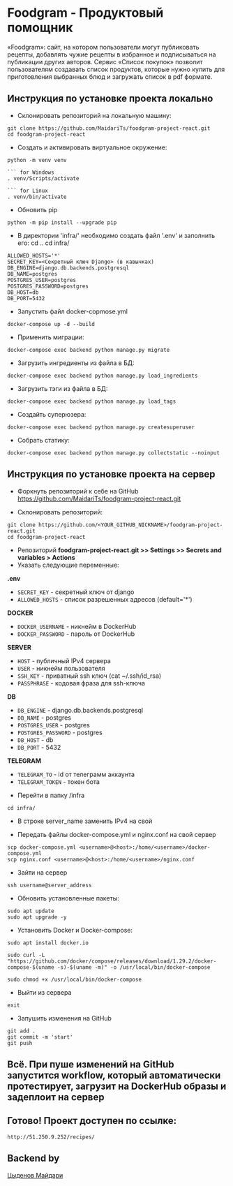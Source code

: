 # Foodgram - Продуктовый помощник

«Foodgram»: сайт, на котором пользователи могут публиковать рецепты, добавлять чужие рецепты в избранное и подписываться на публикации других авторов. Сервис «Список покупок» позволит пользователям создавать список продуктов, которые нужно купить для приготовления выбранных блюд и загружать список в pdf формате.

## Инструкция по установке проекта локально

* Склонировать репозиторий на локальную машину:
```
git clone https://github.com/MaidariTs/foodgram-project-react.git
cd foodgram-project-react
```

* Cоздать и активировать виртуальное окружение:

```
python -m venv venv

``` for Windows
. venv/Scripts/activate

``` for Linux
. venv/bin/activate
```

* Обновить pip
```
python -m pip install --upgrade pip
```

* В директории 'infra/' необходимо создать файл '.env' и заполнить его:
cd ..
cd infra/
```
ALLOWED_HOSTS='*'
SECRET_KEY=<Секретный ключ Django> (в кавычках)
DB_ENGINE=django.db.backends.postgresql
DB_NAME=postgres
POSTGRES_USER=postgres
POSTGRES_PASSWORD=postgres
DB_HOST=db
DB_PORT=5432
```

* Запустить файл docker-copmose.yml
```
docker-compose up -d --build
```
* Применить миграции:
```
docker-compose exec backend python manage.py migrate
```
* Загрузить ингредиенты из файла в БД:
```
docker-compose exec backend python manage.py load_ingredients
```
* Загрузить тэги из файла в БД:
```
docker-compose exec backend python manage.py load_tags
```
* Создайть суперюзера:
```
docker-compose exec backend python manage.py createsuperuser
```
* Собрать статику:
```
docker-compose exec backend python manage.py collectstatic --noinput
```

## Инструкция по установке проекта на сервер

* Форкнуть репозиторий к себе на GitHub https://github.com/MaidariTs/foodgram-project-react.git

* Склонировать репозиторий:

```
git clone https://github.com/<YOUR_GITHUB_NICKNAME>/foodgram-project-react.git
cd foodgram-project-react
```

* Репозиторий **foodgram-project-react.git >> Settings >> Secrets and variables > Actions**
* Указать следующие переменные:

**.env**
- ```SECRET_KEY``` - секретный ключ от django
- ```ALLOWED_HOSTS``` - список разрешенных адресов (default='*')

**DOCKER**
- ```DOCKER_USERNAME``` - никнейм в DockerHub
- ```DOCKER_PASSWORD``` - пароль от DockerHub

**SERVER**
- ```HOST``` - публичный IPv4 сервера
- ```USER``` - никнейм пользователя
- ```SSH_KEY``` - приватный ssh ключ (cat ~/.ssh/id_rsa)
- ```PASSPHRASE``` - кодовая фраза для ssh-ключа

**DB**
- ```DB_ENGINE``` - django.db.backends.postgresql
- ```DB_NAME``` - postgres
- ```POSTGRES_USER``` - postgres
- ```POSTGRES_PASSWORD``` - postgres
- ```DB_HOST``` - db
- ```DB_PORT``` - 5432

**TELEGRAM**
- ```TELEGRAM_TO``` - id от телеграмм аккаунта
- ```TELEGRAM_TOKEN``` - токен бота

* Перейти в папку /infra
```
cd infra/
```

* В строке server_name заменить IPv4 на свой

* Передать файлы docker-compose.yml и nginx.conf на свой сервер
```
scp docker-compose.yml <username>@<host>:/home/<username>/docker-compose.yml
scp nginx.conf <username>@<host>:/home/<username>/nginx.conf
```

* Зайти на сервер
```
ssh username@server_address
```

* Обновить установленные пакеты:
```
sudo apt update
sudo apt upgrade -y
```

* Установить Docker и Docker-compose:
```
sudo apt install docker.io
```
```
sudo curl -L "https://github.com/docker/compose/releases/download/1.29.2/docker-compose-$(uname -s)-$(uname -m)" -o /usr/local/bin/docker-compose
```
```
sudo chmod +x /usr/local/bin/docker-compose
```

* Выйти из сервера
```
exit
```

* Запушить изменения на GitHub
```
git add .
git commit -m 'start'
git push
```

## Всё. При пуше изменений на GitHub запустится workflow, который автоматически протестирует, загрузит на DockerHub образы и задеплоит на сервер

## Готово! Проект доступен по ссылке:
```
http://51.250.9.252/recipes/
```

## Backend by
[Цыденов Майдари](https://github.com/MaidariTs)
